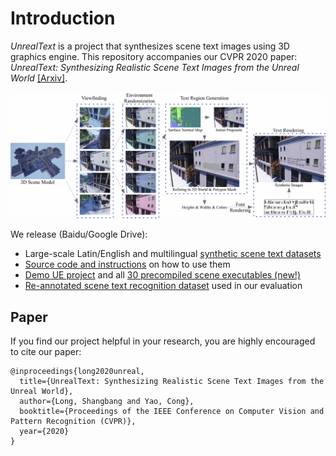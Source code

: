 # Introduction

_UnrealText_ is a project that synthesizes scene text images using 3D graphics engine. This repository accompanies our CVPR 2020 paper: _UnrealText: Synthesizing Realistic Scene Text Images from the Unreal World_ [\[Arxiv\]](https://arxiv.org/abs/2003.10608). 

![pipeline](imgs/pipeline.jpg)


We release (Baidu/Google Drive):

- Large-scale Latin/English and multilingual [synthetic scene text datasets](https://github.com/Jyouhou/UnrealText/blob/master/ReleaseNote.md#1-synthetic-scene-text-dataset-from-3d-world)
- [Source code and instructions](https://github.com/Jyouhou/UnrealText/tree/master/code/Tutorial-on-deployment.md) on how to use them
- [Demo UE project](https://github.com/Jyouhou/UnrealText/blob/master/ReleaseNote.md#2-demo-ue-projects) and all [30 precompiled scene executables (new!)](https://github.com/Jyouhou/UnrealText/blob/master/ReleaseNote.md#4-packaged-scene-executables)
- [Re-annotated scene text recognition dataset](https://github.com/Jyouhou/Case-Sensitive-Scene-Text-Recognition-Datasets) used in our evaluation

## Paper
If you find our project helpful in your research, you are highly encouraged to cite our paper: 

```
@inproceedings{long2020unreal,
  title={UnrealText: Synthesizing Realistic Scene Text Images from the Unreal World},
  author={Long, Shangbang and Yao, Cong},
  booktitle={Proceedings of the IEEE Conference on Computer Vision and Pattern Recognition (CVPR)},
  year={2020}
}
```
